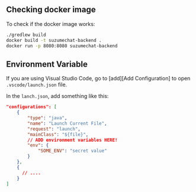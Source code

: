 ## Checking docker image


To check if the docker image works:

```sh
./gredlew build
docker build -t suzumechat-backend .
docker run -p 8080:8080 suzumechat-backend
```


## Environment Variable

If you are using Visual Studio Code, go to \[add\]\[Add Configuration\] to open `.vscode/launch.json` file.

In the `lanch.json`, add something like this:

```json
"configurations": [
    {
        "type": "java",
        "name": "Launch Current File",
        "request": "launch",
        "mainClass": "${file}",
        // ADD environment variables HERE!
        "env": {
            "SOME_ENV": "secret value"
        }
    },
    {
      // ....
    }
]
```
